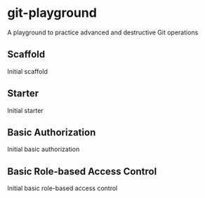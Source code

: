 # git-playground
A playground to practice advanced and destructive Git operations

## Scaffold

Initial scaffold

## Starter

Initial starter

## Basic Authorization

Initial basic authorization

## Basic Role-based Access Control

Initial basic role-based access control
